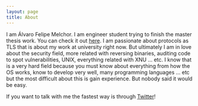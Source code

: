 ```yaml
---
layout: page
title: About
---
```




I am Álvaro Felipe Melchor. I am engineer student trying to finish the master thesis work. You can check it out [here](https://github.com/alvarofe/certs-mitm). I am passionate about protocols as TLS that is about my work at university right now. But ultimately I am in love about the security field, more related with reversing binaries, auditing code to spot vulnerabilities, UNIX, everything related with XNU … etc. I know that is a very hard field because you must know about everything from how the OS works, know to develop very well, many programming languages … etc but the most difficult about this is gain experience. But nobody said it would be easy.

If you want to talk with me the fastest way is through <a href="https://twitter.com/alvaro_fe"> Twitter</a>!



